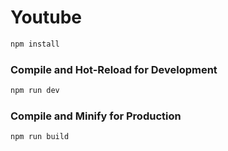# Youtube

```sh
npm install
```

### Compile and Hot-Reload for Development

```sh
npm run dev
```

### Compile and Minify for Production

```sh
npm run build
```
